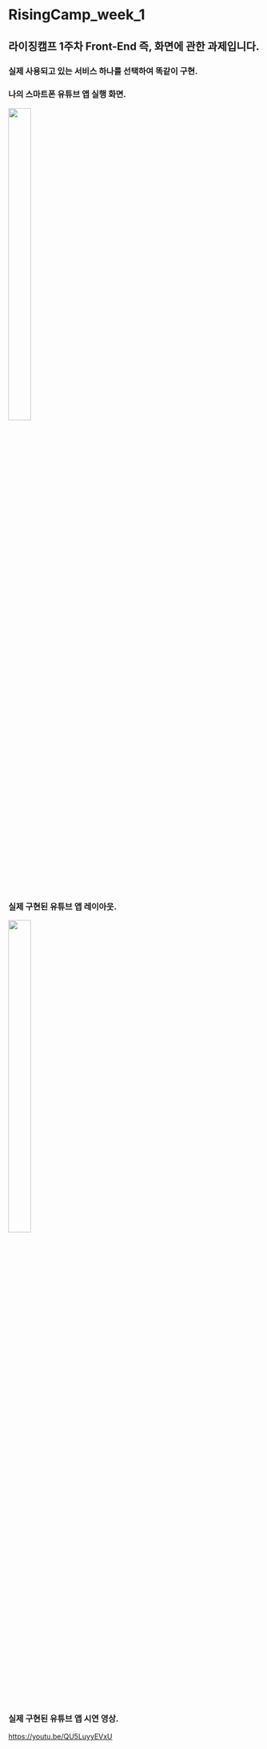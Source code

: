 
# RisingCamp_week_1
## 라이징캠프 1주차 Front-End 즉, 화면에 관한 과제입니다. 
### 실제 사용되고 있는 서비스 하나를 선택하여 똑같이 구현.

### 나의 스마트폰 유튜브 앱 실행 화면. 
<img src="https://user-images.githubusercontent.com/63548551/215297066-40d9b681-6ac5-4b8e-b03d-96c7f448749d.png"  width="30%" height="40%"/>


### 실제 구현된 유튜브 앱 레이아웃.
<img src="https://user-images.githubusercontent.com/63548551/215297002-c049eee6-7f90-468f-9993-ab79e26cf14c.png"  width="30%" height="40%"/>


### 실제 구현된 유튜브 앱 시연 영상.
https://youtu.be/QU5LuyyEVxU


